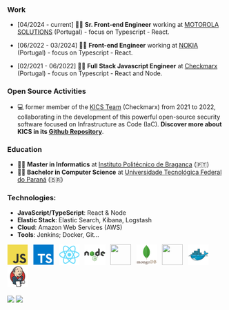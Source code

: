 ### Work

- [04/2024 - current] :man_office_worker: **Sr. Front-end Engineer** working at <a href="https://www.motorolasolutions.com" target="_blank" rel="noreferrer">MOTOROLA SOLUTIONS</a> (Portugal) - focus on Typescript - React.

- [06/2022 - 03/2024] :man_office_worker: **Front-end Engineer** working at <a href="https://nokia.com" target="_blank" rel="noreferrer">NOKIA</a> (Portugal) - focus on Typescript - React.

- [02/2021 - 06/2022] :man_office_worker: **Full Stack Javascript Engineer** at <a href="https://checkmarx.com" target="_blank" rel="noreferrer">Checkmarx</a> (Portugal) - focus on Typescript - React and Node.

### Open Source Activities

- :computer: former member of the <a href="https://github.com/Checkmarx/kics/graphs/contributors" target="_blank" rel="noreferrer">KICS Team</a> (Checkmarx) from 2021 to 2022, collaborating in the development of this powerful open-source security software focused on Infrastructure as Code (IaC). <b>Discover more about KICS in its <a href="https://github.com/Checkmarx/kics" target="_blank" rel="noreferrer">Github Repository</a></b>.

### Education

- :man_student: **Master in Informatics** at <a href="http://ipb.pt" target="_blank" rel="noreferrer">Instituto Politécnico de Bragança</a> (:portugal:)
- :man_student: **Bachelor in Computer Science** at <a href="http://www.utfpr.edu.br" target="_blank" rel="noreferrer">Universidade Tecnológica Federal do Paraná</a> (:brazil:)

### Technologies: 
  -  <b>JavaScript/TypeScript</b>: React & Node
  -  <b>Elastic Stack</b>: Elastic Search, Kibana, Logstash
  -  <b>Cloud</b>: Amazon Web Services (AWS)
  -  <b>Tools</b>: Jenkins; Docker, Git...

<div style="display: inline_block">
  <img src='https://raw.githubusercontent.com/devicons/devicon/v2.13.0/icons/javascript/javascript-original.svg' width="48px" height="48px" />  
  <img src='https://raw.githubusercontent.com/devicons/devicon/v2.13.0/icons/typescript/typescript-original.svg' width="48px" height="48px" />  
  <a href='https://reactjs.org' target="_blank" rel="noreferrer"><img src='https://github.com/devicons/devicon/blob/v2.13.0/icons/react/react-original.svg' width="48px" height="48px" /></a>  
  <a href='https://nodejs.org' target="_blank" rel="noreferrer"><img src='https://raw.githubusercontent.com/devicons/devicon/v2.13.0/icons/nodejs/nodejs-original-wordmark.svg' width="48px" height="48px" /></a>  
  <a href='https://www.elastic.co' target="_blank" rel="noreferrer"><img src='https://avatars.githubusercontent.com/u/6764390?s=200&v=4' width="48px" height="48px" /></a>  
  <a href='https://www.mongodb.com' target="_blank" rel="noreferrer"><img src='https://raw.githubusercontent.com/devicons/devicon/v2.13.0/icons/mongodb/mongodb-original-wordmark.svg' width="48px" height="48px"/></a>  
  <a href='https://aws.amazon.com' target="_blank" rel="noreferrer"><img src='https://raw.githubusercontent.com/gilbarbara/logos/master/logos/aws.svg' width="48px" height="48px" /></a>  
  <a href='https://www.docker.com' target="_blank" rel="noreferrer"><img src='https://github.com/devicons/devicon/blob/v2.13.0/icons/docker/docker-original.svg' width="48px" height="48px" /></a>  
  <a href='https://www.jenkins.io' target="_blank" rel="noreferrer"><img src='https://raw.githubusercontent.com/devicons/devicon/v2.13.0/icons/jenkins/jenkins-original.svg' width="px" height="48px"/></a>  
</div>
<br/>




<div>
  <img height="180em" src="https://github-readme-stats.vercel.app/api?username=lrmendes&count_private=true&show_icons=true&theme=dracula" />
  <img height="180em" src="https://github-readme-stats.vercel.app/api/top-langs/?username=anuraghazra&layout=compact&theme=dracula" />
<div>


<!--
- ⭐ I'm currently .
- 
- 🌱 I'm currently learning ...
- 👯 I'm looking to collaborate on ...
- 🤔 I'm looking for help with ...
- 💬 Ask me about ...
- 📫 How to reach me: ...
- 😄 Pronouns: ...
- ⚡ Fun fact: ...
--!>
